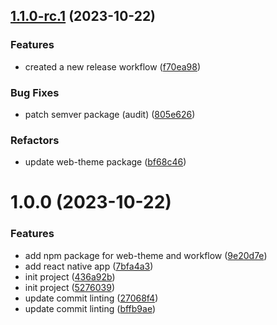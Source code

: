 ## [1.1.0-rc.1](https://github.com/jbabin91/react-monorepo-starter/compare/web-theme-v1.0.0...web-theme-1.1.0-rc.1) (2023-10-22)

### Features

- created a new release workflow ([f70ea98](https://github.com/jbabin91/react-monorepo-starter/commit/f70ea98ab9b7dde8e6a2f442893f98f3dd6bea7a))

### Bug Fixes

- patch semver package (audit) ([805e626](https://github.com/jbabin91/react-monorepo-starter/commit/805e6262878c69ba44359f9c50a277b6cabaf23b))

### Refactors

- update web-theme package ([bf68c46](https://github.com/jbabin91/react-monorepo-starter/commit/bf68c46edda1e3cde44cb7c84c39608eb3e5158c))

# 1.0.0 (2023-10-22)

### Features

- add npm package for web-theme and workflow ([9e20d7e](https://github.com/jbabin91/react-monorepo-starter/commit/9e20d7e33d3f1b1025eaad15ede5bcb8b3870ca7))
- add react native app ([7bfa4a3](https://github.com/jbabin91/react-monorepo-starter/commit/7bfa4a399d7525e08b3f08c0c1e8eed7ccc8ca95))
- init project ([436a92b](https://github.com/jbabin91/react-monorepo-starter/commit/436a92b4af6382d61a30721aff288a361becd998))
- init project ([5276039](https://github.com/jbabin91/react-monorepo-starter/commit/5276039e2ee2a0ae48225fdca50217ecbb59a4d0))
- update commit linting ([27068f4](https://github.com/jbabin91/react-monorepo-starter/commit/27068f4fd23d517e8eb15452b61c7a86b3aac219))
- update commit linting ([bffb9ae](https://github.com/jbabin91/react-monorepo-starter/commit/bffb9ae7108b835fd32bd0364c26347d38d6fcc6))
